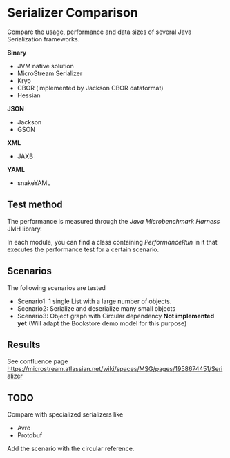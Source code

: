 # Serializer Comparison

Compare the usage, performance and data sizes of several Java Serialization frameworks.

**Binary**

- JVM native solution
- MicroStream Serializer
- Kryo
- CBOR (implemented by Jackson CBOR dataformat)
- Hessian

**JSON**

- Jackson
- GSON

**XML**

- JAXB

**YAML**

- snakeYAML

## Test method

The performance is measured through the _Java Microbenchmark Harness_ JMH library.

In each module, you can find a class containing _PerformanceRun_ in it that executes the performance test for a certain
scenario.

## Scenarios

The following scenarios are tested

- Scenario1: 1 single List with a large number of objects.
- Scenario2: Serialize and deserialize many small objects
- Scenario3: Object graph with Circular dependency **Not implemented yet** (Will adapt the Bookstore demo model for this purpose)

## Results

See confluence page 
https://microstream.atlassian.net/wiki/spaces/MSG/pages/1958674451/Serializer

## TODO

Compare with specialized serializers like

- Avro
- Protobuf

Add the scenario with the circular reference.